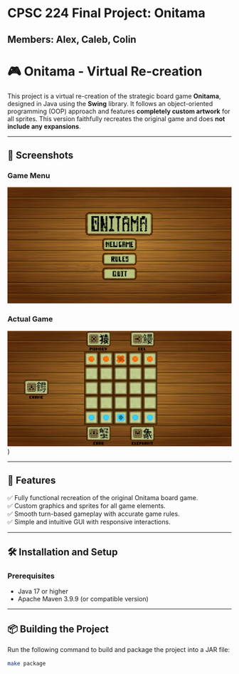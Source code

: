 # CPSC 224 Final Project: Onitama
## Members: Alex, Caleb, Colin

# 🎮 Onitama - Virtual Re-creation

This project is a virtual re-creation of the strategic board game **Onitama**, designed in Java using the **Swing** library. It follows an object-oriented programming (OOP) approach and features **completely custom artwork** for all sprites. This version faithfully recreates the original game and does **not include any expansions**.

---

## 📸 Screenshots

### Game Menu
![Game Menu](Screenshots/Menu.png)

### Actual Game
![Game Board](Screenshots/Game.png))

---

## 🚀 Features

✅ Fully functional recreation of the original Onitama board game.  
✅ Custom graphics and sprites for all game elements.  
✅ Smooth turn-based gameplay with accurate game rules.  
✅ Simple and intuitive GUI with responsive interactions.  

---

## 🛠️ Installation and Setup

### Prerequisites
- Java 17 or higher
- Apache Maven 3.9.9 (or compatible version)

---

## 📦 Building the Project

Run the following command to build and package the project into a JAR file:
```bash
make package
```


